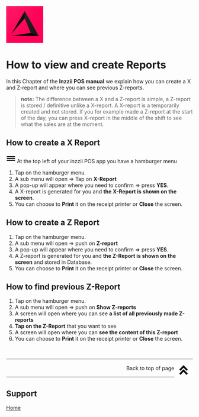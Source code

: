 <img src="../Assets/Pictures/play_store_512.png" alt="inzzii logo" width="100"/>

# How to view and create Reports
In this Chapter of the **Inzzii POS manual** we explain how you can create a X and Z-report and where you can see previous Z-reports.
> **note:** The difference between a X and a Z-report is simple, a Z-report is stored / definitive unlike a X-report. A X-report is a temporarily created and not stored. If you for example made a Z-report at the start of the day, you can press X-report in the middle of the shift to see what the sales are at the moment.

## How to create a X Report

<img src="../Assets/Pictures/Hmenu.png" alt="hamburgermenu" width="25" height="25"/> At the top left of your inzzii POS app you have a hamburger menu 
1. Tap on the hamburger menu.
2. A sub menu will open => Tap on **X-Report**
3. A pop-up will appear where you need to confirm => press **YES**.
4. A X-report is generated for you and **the X-Report is shown on the screen**.
5. You can choose to **Print** it on the receipt printer or **Close** the screen. 

## How to create a Z Report
1. Tap on the hamburger menu.
2. A sub menu will open => push on **Z-report**
3. A pop-up will appear where you need to confirm => press **YES**.
4. A Z-report is generated for you and **the Z-Report is shown on the screen** and stored in Database.
5. You can choose to **Print** it on the receipt printer or **Close** the screen.

## How to find previous Z-Report
1. Tap on the hamburger menu.
2. A sub menu will open => push on **Show Z-reports**
3. A screen will open where you can see **a list of all previously made Z-reports**
4. **Tap on the Z-Report** that you want to see
5. A screen will open where you can **see the content of this Z-report**
6. You can choose to **Print** it on the receipt printer or **Close** the screen.

<p><br></p>
<hr style="border-top: 3px solid #ccc; background: transparent;" >
<a href="#Top"><img src="../Assets/Pictures/Top.png" alt="Top" width="50" align="right" style="margin-bottom: 10px"/></a>
<p style="text-align: right;"> Back to top of page </p>
<hr style="border-top: 3px solid #ccc; background: transparent;" >

## Support
[Home](../index.md)